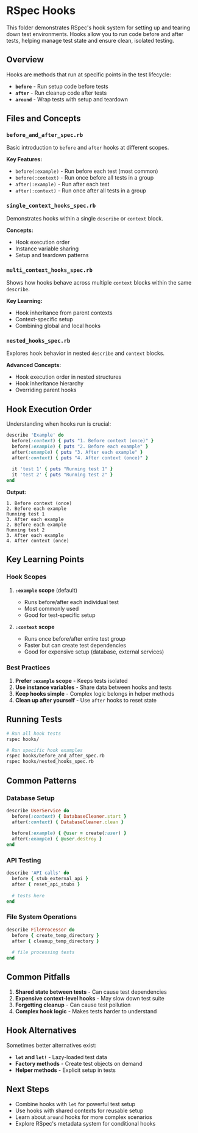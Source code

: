 # RSpec Hooks

This folder demonstrates RSpec's hook system for setting up and tearing down test environments. Hooks allow you to run code before and after tests, helping manage test state and ensure clean, isolated testing.

## Overview

Hooks are methods that run at specific points in the test lifecycle:
- **`before`** - Run setup code before tests
- **`after`** - Run cleanup code after tests  
- **`around`** - Wrap tests with setup and teardown

## Files and Concepts

### `before_and_after_spec.rb`
Basic introduction to `before` and `after` hooks at different scopes.

**Key Features:**
- `before(:example)` - Run before each test (most common)
- `before(:context)` - Run once before all tests in a group
- `after(:example)` - Run after each test
- `after(:context)` - Run once after all tests in a group

### `single_context_hooks_spec.rb`
Demonstrates hooks within a single `describe` or `context` block.

**Concepts:**
- Hook execution order
- Instance variable sharing
- Setup and teardown patterns

### `multi_context_hooks_spec.rb`
Shows how hooks behave across multiple `context` blocks within the same `describe`.

**Key Learning:**
- Hook inheritance from parent contexts
- Context-specific setup
- Combining global and local hooks

### `nested_hooks_spec.rb`
Explores hook behavior in nested `describe` and `context` blocks.

**Advanced Concepts:**
- Hook execution order in nested structures
- Hook inheritance hierarchy
- Overriding parent hooks

## Hook Execution Order

Understanding when hooks run is crucial:

```ruby
describe 'Example' do
  before(:context) { puts "1. Before context (once)" }
  before(:example) { puts "2. Before each example" }
  after(:example) { puts "3. After each example" }
  after(:context) { puts "4. After context (once)" }
  
  it 'test 1' { puts "Running test 1" }
  it 'test 2' { puts "Running test 2" }
end
```

**Output:**
```
1. Before context (once)
2. Before each example
Running test 1
3. After each example
2. Before each example  
Running test 2
3. After each example
4. After context (once)
```

## Key Learning Points

### Hook Scopes

1. **`:example` scope** (default)
   - Runs before/after each individual test
   - Most commonly used
   - Good for test-specific setup

2. **`:context` scope**
   - Runs once before/after entire test group
   - Faster but can create test dependencies
   - Good for expensive setup (database, external services)

### Best Practices

1. **Prefer `:example` scope** - Keeps tests isolated
2. **Use instance variables** - Share data between hooks and tests
3. **Keep hooks simple** - Complex logic belongs in helper methods
4. **Clean up after yourself** - Use `after` hooks to reset state

## Running Tests

```bash
# Run all hook tests
rspec hooks/

# Run specific hook examples
rspec hooks/before_and_after_spec.rb
rspec hooks/nested_hooks_spec.rb
```

## Common Patterns

### Database Setup
```ruby
describe UserService do
  before(:context) { DatabaseCleaner.start }
  after(:context) { DatabaseCleaner.clean }
  
  before(:example) { @user = create(:user) }
  after(:example) { @user.destroy }
end
```

### API Testing
```ruby
describe 'API calls' do
  before { stub_external_api }
  after { reset_api_stubs }
  
  # tests here
end
```

### File System Operations
```ruby
describe FileProcessor do
  before { create_temp_directory }
  after { cleanup_temp_directory }
  
  # file processing tests
end
```

## Common Pitfalls

1. **Shared state between tests** - Can cause test dependencies
2. **Expensive context-level hooks** - May slow down test suite
3. **Forgetting cleanup** - Can cause test pollution
4. **Complex hook logic** - Makes tests harder to understand

## Hook Alternatives

Sometimes better alternatives exist:
- **`let` and `let!`** - Lazy-loaded test data
- **Factory methods** - Create test objects on demand
- **Helper methods** - Explicit setup in tests

## Next Steps

- Combine hooks with `let` for powerful test setup
- Use hooks with shared contexts for reusable setup
- Learn about `around` hooks for more complex scenarios
- Explore RSpec's metadata system for conditional hooks
